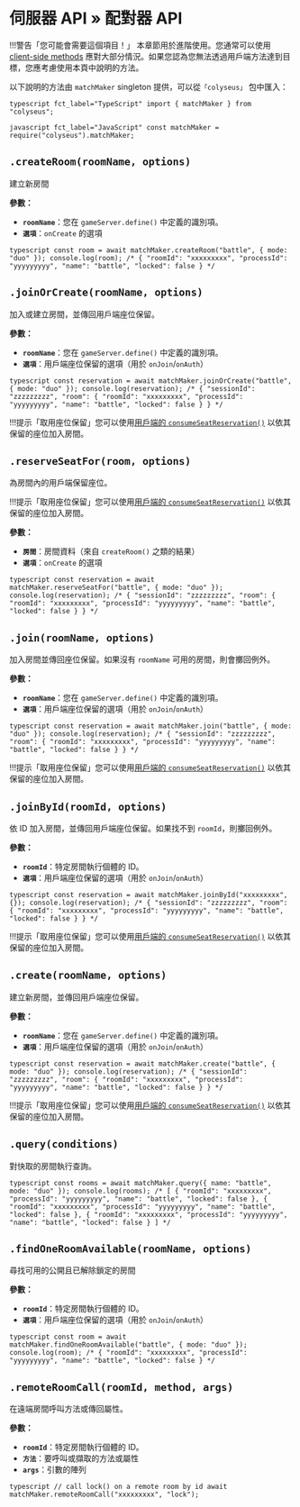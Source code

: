 # 伺服器 API » 配對器 API

!!!警告「您可能會需要這個項目！」 本章節用於進階使用。您通常可以使用 [client-side methods](/client/client/#methods) 應對大部分情況。如果您認為您無法透過用戶端方法達到目標，您應考慮使用本頁中說明的方法。

以下說明的方法由 `matchMaker` singleton 提供，可以從`「colyseus」` 包中匯入：

```typescript fct_label="TypeScript" import { matchMaker } from "colyseus"; ```

```javascript fct_label="JavaScript" const matchMaker = require("colyseus").matchMaker; ```

## `.createRoom(roomName, options)`
建立新房間

**參數：**

- **`roomName`**：您在 `gameServer.define()` 中定義的識別項。
- **`選項`**：`onCreate` 的選項

```typescript const room = await matchMaker.createRoom("battle", { mode: "duo" }); console.log(room); /* { "roomId": "xxxxxxxxx", "processId": "yyyyyyyyy", "name": "battle", "locked": false } */ ```

## `.joinOrCreate(roomName, options)`

加入或建立房間，並傳回用戶端座位保留。

**參數：**

- **`roomName`**：您在 `gameServer.define()` 中定義的識別項。
- **`選項`**：用戶端座位保留的選項（用於 `onJoin`/`onAuth`）

```typescript const reservation = await matchMaker.joinOrCreate("battle", { mode: "duo" }); console.log(reservation); /* { "sessionId": "zzzzzzzzz", "room": { "roomId": "xxxxxxxxx", "processId": "yyyyyyyyy", "name": "battle", "locked": false } } */ ```

!!!提示「取用座位保留」您可以使用[用戶端的 `consumeSeatReservation()`](/client/client/#consumeseatreservation-reservation) 以依其保留的座位加入房間。

## `.reserveSeatFor(room, options)`
為房間內的用戶端保留座位。

!!!提示「取用座位保留」您可以使用[用戶端的 `consumeSeatReservation()`](/client/client/#consumeseatreservation-reservation) 以依其保留的座位加入房間。

**參數：**

- **`房間`**：房間資料（來自 `createRoom()` 之類的結果）
- **`選項`**：`onCreate` 的選項

```typescript const reservation = await matchMaker.reserveSeatFor("battle", { mode: "duo" }); console.log(reservation); /* { "sessionId": "zzzzzzzzz", "room": { "roomId": "xxxxxxxxx", "processId": "yyyyyyyyy", "name": "battle", "locked": false } } */ ```

## `.join(roomName, options)`
加入房間並傳回座位保留。如果沒有 `roomName` 可用的房間，則會擲回例外。

**參數：**

- **`roomName`**：您在 `gameServer.define()` 中定義的識別項。
- **`選項`**：用戶端座位保留的選項（用於 `onJoin`/`onAuth`）

```typescript const reservation = await matchMaker.join("battle", { mode: "duo" }); console.log(reservation); /* { "sessionId": "zzzzzzzzz", "room": { "roomId": "xxxxxxxxx", "processId": "yyyyyyyyy", "name": "battle", "locked": false } } */ ```

!!!提示「取用座位保留」您可以使用[用戶端的 `consumeSeatReservation()`](/client/client/#consumeseatreservation-reservation) 以依其保留的座位加入房間。

## `.joinById(roomId, options)`
依 ID 加入房間，並傳回用戶端座位保留。如果找不到 `roomId`，則擲回例外。

**參數：**

- **`roomId`**：特定房間執行個體的 ID。
- **`選項`**：用戶端座位保留的選項（用於 `onJoin`/`onAuth`）

```typescript const reservation = await matchMaker.joinById("xxxxxxxxx", {}); console.log(reservation); /* { "sessionId": "zzzzzzzzz", "room": { "roomId": "xxxxxxxxx", "processId": "yyyyyyyyy", "name": "battle", "locked": false } } */ ```

!!!提示「取用座位保留」您可以使用[用戶端的 `consumeSeatReservation()`](/client/client/#consumeseatreservation-reservation) 以依其保留的座位加入房間。

## `.create(roomName, options)`
建立新房間，並傳回用戶端座位保留。

**參數：**

- **`roomName`**：您在 `gameServer.define()` 中定義的識別項。
- **`選項`**：用戶端座位保留的選項（用於 `onJoin`/`onAuth`）

```typescript const reservation = await matchMaker.create("battle", { mode: "duo" }); console.log(reservation); /* { "sessionId": "zzzzzzzzz", "room": { "roomId": "xxxxxxxxx", "processId": "yyyyyyyyy", "name": "battle", "locked": false } } */ ```

!!!提示「取用座位保留」您可以使用[用戶端的 `consumeSeatReservation()`](/client/client/#consumeseatreservation-reservation) 以依其保留的座位加入房間。

## `.query(conditions)`
對快取的房間執行查詢。

```typescript const rooms = await matchMaker.query({ name: "battle", mode: "duo" }); console.log(rooms); /* [ { "roomId": "xxxxxxxxx", "processId": "yyyyyyyyy", "name": "battle", "locked": false }, { "roomId": "xxxxxxxxx", "processId": "yyyyyyyyy", "name": "battle", "locked": false }, { "roomId": "xxxxxxxxx", "processId": "yyyyyyyyy", "name": "battle", "locked": false } ] */ ```

## `.findOneRoomAvailable(roomName, options)`
尋找可用的公開且已解除鎖定的房間

**參數：**

- **`roomId`**：特定房間執行個體的 ID。
- **`選項`**：用戶端座位保留的選項（用於 `onJoin`/`onAuth`）

```typescript const room = await matchMaker.findOneRoomAvailable("battle", { mode: "duo" }); console.log(room); /* { "roomId": "xxxxxxxxx", "processId": "yyyyyyyyy", "name": "battle", "locked": false } */ ```

## `.remoteRoomCall(roomId, method, args)`
在遠端房間呼叫方法或傳回屬性。

**參數：**

- **`roomId`**：特定房間執行個體的 ID。
- **`方法`**：要呼叫或擷取的方法或屬性
- **`args`**：引數的陣列

```typescript // call lock() on a remote room by id await matchMaker.remoteRoomCall("xxxxxxxxx", "lock"); ```

